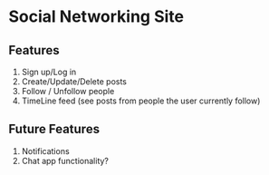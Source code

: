 # Social Networking Site

## Features
1. Sign up/Log in
2. Create/Update/Delete posts
3. Follow / Unfollow people
4. TimeLine feed (see posts from people the user currently follow)

## Future Features
1. Notifications
2. Chat app functionality?
